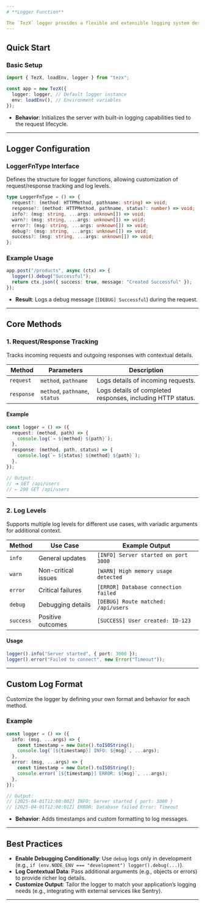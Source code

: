 ```yaml
---
# **Logger Function**

The `TezX` logger provides a flexible and extensible logging system designed to integrate seamlessly with request/response cycles. It adheres to the `LoggerFnType` interface, enabling structured logging with support for custom log levels and formats.
---
```


## **Quick Start**

### **Basic Setup**

```typescript
import { TezX, loadEnv, logger } from "tezx";

const app = new TezX({
  logger: logger, // Default logger instance
  env: loadEnv(), // Environment variables
});
```

- **Behavior**: Initializes the server with built-in logging capabilities tied to the request lifecycle.

---

## **Logger Configuration**

### **LoggerFnType Interface**

Defines the structure for logger functions, allowing customization of request/response tracking and log levels.

```typescript
type LoggerFnType = () => {
  request?: (method: HTTPMethod, pathname: string) => void;
  response?: (method: HTTPMethod, pathname, status?: number) => void;
  info?: (msg: string, ...args: unknown[]) => void;
  warn?: (msg: string, ...args: unknown[]) => void;
  error?: (msg: string, ...args: unknown[]) => void;
  debug?: (msg: string, ...args: unknown[]) => void;
  success?: (msg: string, ...args: unknown[]) => void;
};
```

### **Example Usage**

```typescript
app.post("/products", async (ctx) => {
  logger().debug("Successful");
  return ctx.json({ success: true, message: "Created Successful" });
});
```

- **Result**: Logs a debug message (`[DEBUG] Successful`) during the request.

---

## **Core Methods**

### **1. Request/Response Tracking**

Tracks incoming requests and outgoing responses with contextual details.

| Method     | Parameters                     | Description                                                 |
| ---------- | ------------------------------ | ----------------------------------------------------------- |
| `request`  | `method`, `pathname`           | Logs details of incoming requests.                          |
| `response` | `method`, `pathname`, `status` | Logs details of completed responses, including HTTP status. |

#### **Example**

```typescript
const logger = () => ({
  request: (method, path) => {
    console.log(`➔ ${method} ${path}`);
  },
  response: (method, path, status) => {
    console.log(`← ${status} ${method} ${path}`);
  },
});

// Output:
// ➔ GET /api/users
// ← 200 GET /api/users
```

---

### **2. Log Levels**

Supports multiple log levels for different use cases, with variadic arguments for additional context.

| Method    | Use Case            | Example Output                       |
| --------- | ------------------- | ------------------------------------ |
| `info`    | General updates     | `[INFO] Server started on port 3000` |
| `warn`    | Non-critical issues | `[WARN] High memory usage detected`  |
| `error`   | Critical failures   | `[ERROR] Database connection failed` |
| `debug`   | Debugging details   | `[DEBUG] Route matched: /api/users`  |
| `success` | Positive outcomes   | `[SUCCESS] User created: ID-123`     |

#### **Usage**

```typescript
logger().info("Server started", { port: 3000 });
logger().error("Failed to connect", new Error("Timeout"));
```

---

## **Custom Log Format**

Customize the logger by defining your own format and behavior for each method.

### **Example**

```typescript
const logger = () => ({
  info: (msg, ...args) => {
    const timestamp = new Date().toISOString();
    console.log(`[${timestamp}] INFO: ${msg}`, ...args);
  },
  error: (msg, ...args) => {
    const timestamp = new Date().toISOString();
    console.error(`[${timestamp}] ERROR: ${msg}`, ...args);
  },
});

// Output:
// [2025-04-01T12:00:00Z] INFO: Server started { port: 3000 }
// [2025-04-01T12:00:01Z] ERROR: Database failed Error: Timeout
```

- **Behavior**: Adds timestamps and custom formatting to log messages.

---

## **Best Practices**

- **Enable Debugging Conditionally**: Use `debug` logs only in development (e.g., `if (env.NODE_ENV === "development") logger().debug(...)`).
- **Log Contextual Data**: Pass additional arguments (e.g., objects or errors) to provide richer log details.
- **Customize Output**: Tailor the logger to match your application’s logging needs (e.g., integrating with external services like Sentry).

---
